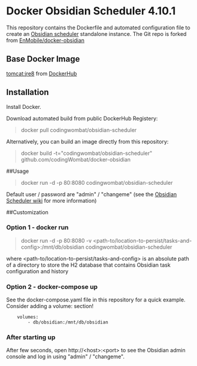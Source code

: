 # Docker Obsidian Scheduler 4.10.1
This repository contains the Dockerfile and automated configuration file to create an [Obsidian scheduler](http://obsidianscheduler.com/) standalone instance.
The Git repo is forked from [EnMobile/docker-obsidian](https://github.com/EnMobile/docker-obsidian.)

## Base Docker Image
[tomcat:jre8](https://github.com/docker-library/tomcat/blob/ed98c30c1cd42c53831f64dffa78a0abf7db8e9a/8-jre8/Dockerfile) from [DockerHub](https://hub.docker.com/_/tomcat/)

## Installation

Install Docker.

Download automated build from public DockerHub Registery:
>docker pull codingwombat/obsidian-scheduler

Alternatively, you can build an image directly from this repository:
>docker build -t="codingwombat/obsidian-scheduler" github.com/codingWombat/docker-obsidian

##Usage

>docker run -d -p 80:8080 codingwombat/obsidian-scheduler

Default user / password are "admin" / "changeme" (see the [Obsidian Scheduler wiki](http://obsidianscheduler.com/wiki/Main_Page) for more information)

##Customization

### Option 1 - docker run
>docker run -d -p 80:8080 -v \<path-to/location-to-persist/tasks-and-config\>:/mnt/db/obsidian codingwombat/obsidian-scheduler

where \<path-to/location-to-persist/tasks-and-config\> is an absolute path of a directory to store the H2 database that contains Obsidian task configuration and history

### Option 2 - docker-compose up
See the docker-compose.yaml file in this repository for a quick example.  Consider adding a volume: section!
```
    volumes:
        - db/obsidian:/mnt/db/obsidian
```

### After starting up

After few seconds, open http://\<host\>:\<port\> to see the Obsidian admin console and log in using "admin" / "changeme".
